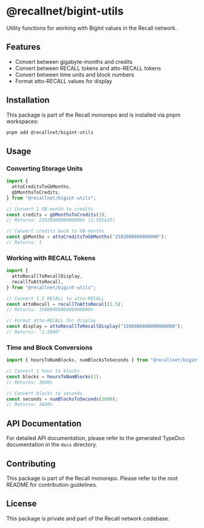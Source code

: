 # @recallnet/bigint-utils

Utility functions for working with BigInt values in the Recall network.

## Features

- Convert between gigabyte-months and credits
- Convert between RECALL tokens and atto-RECALL tokens
- Convert between time units and block numbers
- Format atto-RECALL values for display

## Installation

This package is part of the Recall monorepo and is installed via pnpm workspaces:

```bash
pnpm add @recallnet/bigint-utils
```

## Usage

### Converting Storage Units

```typescript
import {
  attoCreditsToGbMonths,
  gbMonthsToCredits,
} from "@recallnet/bigint-utils";

// Convert 1 GB-month to credits
const credits = gbMonthsToCredits(1);
// Returns: 2592000000000000n (2.592e15)

// Convert credits back to GB-months
const gbMonths = attoCreditsToGbMonths("2592000000000000");
// Returns: 1
```

### Working with RECALL Tokens

```typescript
import {
  attoRecallToRecallDisplay,
  recallToAttoRecall,
} from "@recallnet/bigint-utils";

// Convert 1.5 RECALL to atto-RECALL
const attoRecall = recallToAttoRecall(1.5);
// Returns: 1500000000000000000n

// Format atto-RECALL for display
const display = attoRecallToRecallDisplay("1500000000000000000");
// Returns: "1.5000"
```

### Time and Block Conversions

```typescript
import { hoursToNumBlocks, numBlocksToSeconds } from "@recallnet/bigint-utils";

// Convert 1 hour to blocks
const blocks = hoursToNumBlocks(1);
// Returns: 3600n

// Convert blocks to seconds
const seconds = numBlocksToSeconds(3600);
// Returns: 3600n
```

## API Documentation

For detailed API documentation, please refer to the generated TypeDoc documentation in the `docs` directory.

## Contributing

This package is part of the Recall monorepo. Please refer to the root README for contribution guidelines.

## License

This package is private and part of the Recall network codebase.
